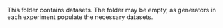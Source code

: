 This folder contains datasets. The folder may be empty, as generators in each experiment populate the necessary datasets.